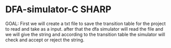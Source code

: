 # DFA-simulator-C SHARP
GOAL:
First we will create a txt file to save the transition table for the project to read and take as a input.
after that the dfa simulator will read the file and we will give the string and according to the transition table the simulator will check and accept or reject the string.
